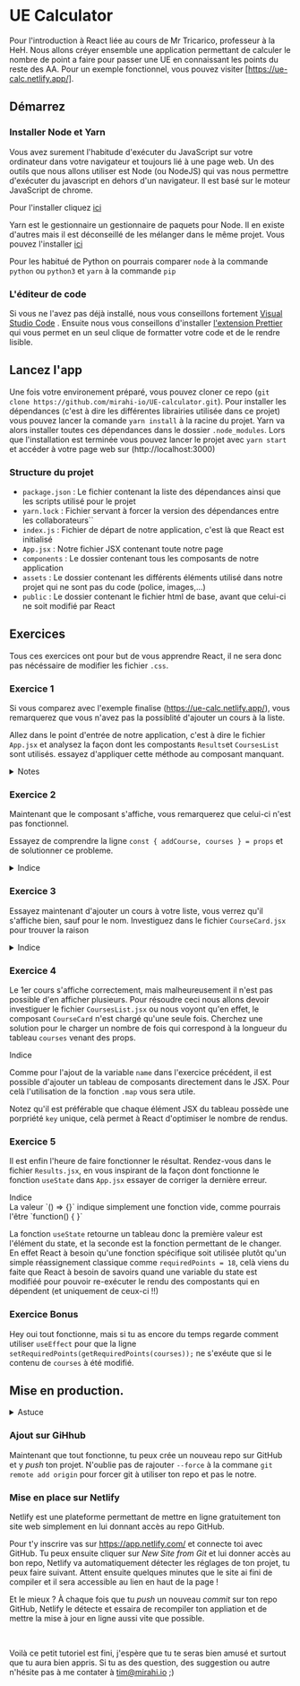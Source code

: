 # UE Calculator

Pour l'introduction à React liée au cours de Mr Tricarico, professeur à la HeH. Nous allons créyer ensemble une application permettant de calculer le nombre de point a faire pour passer une UE en connaissant les points du reste des AA. Pour un exemple fonctionnel, vous pouvez visiter [https://ue-calc.netlify.app/].

## Démarrez

### Installer Node et Yarn

Vous avez surement l'habitude d'exécuter du JavaScript sur votre ordinateur dans votre navigateur et toujours lié à une page web.
Un des outils que nous allons utiliser est Node (ou NodeJS) qui vas nous permettre d'exécuter du javascript en dehors d'un navigateur.
Il est basé sur le moteur JavaScript de chrome.

Pour l'installer cliquez [ici](https://nodejs.org/en/)

Yarn est le gestionnaire un gestionnaire de paquets pour Node. Il en existe d'autres mais il est déconseillé de les mélanger dans le même projet.
Vous pouvez l'installer [ici](https://classic.yarnpkg.com/en/docs/install)

Pour les habitué de Python on pourrais comparer `node` à la commande `python` ou `python3` et `yarn` à la commande `pip`

### L'éditeur de code

Si vous ne l'avez pas déjà installé, nous vous conseillons fortement [Visual Studio Code](https://code.visualstudio.com/) .
Ensuite nous vous conseillons d'installer [l'extension Prettier](https://marketplace.visualstudio.com/items?itemName=esbenp.prettier-vscode) qui vous permet en un seul clique de formatter votre code et de le rendre lisible.

## Lancez l'app

Une fois votre environement préparé, vous pouvez cloner ce repo (`git clone https://github.com/mirahi-io/UE-calculator.git`).
Pour installer les dépendances (c'est à dire les différentes librairies utilisée dans ce projet) vous pouvez lancer la comande `yarn install` à la racine du projet.
Yarn va alors installer toutes ces dépendances dans le dossier `.node_modules`.
Lors que l'installation est terminée vous pouvez lancer le projet avec `yarn start` et accéder à votre page web sur (http://localhost:3000)

### Structure du projet

- `package.json` : Le fichier contenant la liste des dépendances ainsi que les scripts utilisé pour le projet
- `yarn.lock` : Fichier servant à forcer la version des dépendances entre les collaborateurs``
- `index.js` : Fichier de départ de notre application, c'est là que React est initialisé
- `App.jsx` : Notre fichier JSX contenant toute notre page
- `components` : Le dossier contenant tous les composants de notre application
- `assets` : Le dossier contenant les différents éléments utilisé dans notre projet qui ne sont pas du code (police, images,...)
- `public` : Le dossier contenant le fichier html de base, avant que celui-ci ne soit modifié par React

## Exercices

Tous ces exercices ont pour but de vous apprendre React, il ne sera donc pas nécéssaire de modifier les fichier `.css`.

### Exercice 1

Si vous comparez avec l'exemple finalise (https://ue-calc.netlify.app/), vous remarquerez que vous n'avez pas la possiblité d'ajouter un cours à la liste.

Allez dans le point d'entrée de notre application, c'est à dire le fichier `App.jsx` et analysez la façon dont les compostants `Results`et `CoursesList` sont utilisés. essayez d'appliquer cette méthode au composant manquant.

<details>
  <summary>Notes</summary>

En React les composants commençant par des majuscules sont des composants React importé d'un fichier, tandis que les composant commencant par des minuscule sont des composant classique html.

Remarques qu'en React nous utilisons `className` au lieux de `class`. Avez vous une idée de la raison ?

<details>
  <summary>Réponse</summary>
En JavaScript le mot `class` est un mot clé utilisé pour déclarrer une classe, nous ne pouvons donc pas l'utiliser pour autre chose.
</details>

</details>

### Exercice 2

Maintenant que le composant s'affiche, vous remarquerez que celui-ci n'est pas fonctionnel.

Essayez de comprendre la ligne `const { addCourse, courses } = props` et de solutionner ce probleme.

<details>
  <summary>Indice</summary>

Les props (raccourci pour _properties_ ou propriétés) sont les "argument" qui sont passés au composants. De la même manière que vous pouvez passer un `class` à un composant html, en React vous pouvez passer tous types de propriétés à un composant

</details>

### Exercice 3

Essayez maintenant d'ajouter un cours à votre liste, vous verrez qu'il s'affiche bien, sauf pour le nom. Investiguez dans le fichier `CourseCard.jsx` pour trouver la raison

<details>
  <summary>Indice</summary>

Inspirez vous de la façon dont `points` et `percents` sont importé dans le JSX.

</details>

### Exercice 4

Le 1er cours s'affiche correctement, mais malheureusement il n'est pas possible d'en afficher plusieurs.
Pour résoudre ceci nous allons devoir investiguer le fichier `CoursesList.jsx` ou nous voyont qu'en effet, le composant `CourseCard` n'est chargé qu'une seule fois.
Cherchez une solution pour le charger un nombre de fois qui correspond à la longueur du tableau `courses` venant des props.

<detail>
  <summary>Indice</summary>

Comme pour l'ajout de la variable `name` dans l'exercice précédent, il est possible d'ajouter un tableau de composants directement dans le JSX. Pour celà l'utilisation de la fonction `.map` vous sera utile.

Notez qu'il est préférable que chaque élément JSX du tableau possède une porpriété `key` unique, celà permet à React d'optimiser le nombre de rendus.

</detail>

### Exercice 5

Il est enfin l'heure de faire fonctionner le résultat. Rendez-vous dans le fichier `Results.jsx`, en vous inspirant de la façon dont fonctionne le fonction `useState` dans `App.jsx` essayer de corriger la dernière erreur.

<detail>
      <summary>Indice</summary>
La valeur `() => {}` indique simplement une fonction vide, comme pourrais l'être `function() { }`

La fonction `useState` retourne un tableau donc la première valeur est l'élément du state, et la seconde est la fonction permettant de le changer. En effet React à besoin qu'une fonction spécifique soit utilisée plutôt qu'un simple réassignement classique comme `requiredPoints = 18`, celà viens du faite que React à besoin de savoirs quand une variable du state est modifiéé pour pouvoir re-exécuter le rendu des compostants qui en dépendent (et uniquement de ceux-ci !!)

</detail>

### Exercice Bonus

Hey oui tout fonctionne, mais si tu as encore du temps regarde comment utiliser `useEffect` pour que la ligne `setRequiredPoints(getRequiredPoints(courses));` ne s'exéute que si le contenu de `courses` à été modifié.

## Mise en production.

<details>
  <summary>Astuce</summary>
Si tu n'as pas pu suivre c'est pas grave, tu aura tout le temps de refaire les exercices une autre fois. Tu peux trouver la solution simplement en allant voir ma branche avec la commande `git checkout solution`.

Pour ne pas perdre tes modification je te conseille de les _commiter_ avant d'aller voir ma branche.

</details>

### Ajout sur GiHhub

Maintenant que tout fonctionne, tu peux crée un nouveau repo sur GitHub et y _push_ ton projet. N'oublie pas de rajouter `--force` à la commane `git remote add origin` pour forcer git à utiliser ton repo et pas le notre.

### Mise en place sur Netlify

Netlify est une plateforme permettant de mettre en ligne gratuitement ton site web simplement en lui donnant accès au repo GitHub.

Pour t'y inscrire vas sur https://app.netlify.com/ et connecte toi avec GitHub. Tu peux ensuite cliquer sur _New Site from Git_ et lui donner accès au bon repo, Netlify va automatiquement détecter les réglages de ton projet, tu peux faire suivant. Attent ensuite quelques minutes que le site ai fini de compiler et il sera accessible au lien en haut de la page !

Et le mieux ? À chaque fois que tu _push_ un nouveau _commit_ sur ton repo GitHub, Netlify le détecte et essaira de recompiler ton appliation et de mettre la mise à jour en ligne aussi vite que possible.

<br/>

Voilà ce petit tutoriel est fini, j'espère que tu te seras bien amusé et surtout que tu aura bien appris. Si tu as des question, des suggestion ou autre n'hésite pas à me contater à tim@mirahi.io ;)
